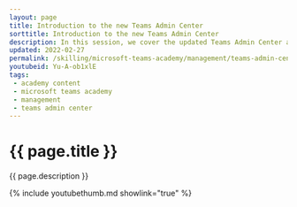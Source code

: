 ```yaml
---
layout: page
title: Introduction to the new Teams Admin Center
sorttitle: Introduction to the new Teams Admin Center
description: In this session, we cover the updated Teams Admin Center and how to navigate to the different portions of Teams configuration. 
updated: 2022-02-27
permalink: /skilling/microsoft-teams-academy/management/teams-admin-center
youtubeid: Yu-A-ob1xlE
tags: 
 - academy content
 - microsoft teams academy
 - management
 - teams admin center
---
```


# {{ page.title }}

{{ page.description }}

{% include youtubethumb.md showlink="true" %}